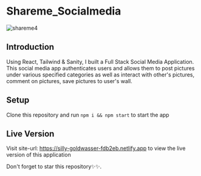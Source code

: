 # Shareme_Socialmedia
![shareme4](https://user-images.githubusercontent.com/76836006/165216761-b86c0daf-a800-4e42-aefb-60c4971e69cb.PNG)

## Introduction
Using React, Tailwind & Sanity, I built a Full Stack Social Media Application. This social media app authenticates users and allows them to post pictures under various specified categories as 
well as interact with other's pictures, comment on pictures, save pictures to user's wall.

## Setup
Clone this repository and run ```npm i && npm start``` to start the app

## Live Version
Visit site-url: https://silly-goldwasser-fdb2eb.netlify.app to view the live version of this application

Don't forget to star this repository✨✨.
